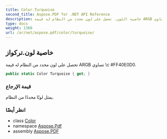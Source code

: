```yaml
---
title: Color.Turquoise
second_title: Aspose.PDF for .NET API Reference
description: خاصية اللون. تحصل على لون محدد من النظام له قيمة ARGB تساوي c FF40E0D0
type: docs
weight: 1360
url: /ar/net/aspose.pdf/color/turquoise/
---
```

## خاصية لون.تركواز

تحصل على لون محدد من النظام له قيمة ARGB تساوي \c \#FF40E0D0.

```csharp
public static Color Turquoise { get; }
```

### قيمة الإرجاع

يمثل لونًا محددًا من النظام.

### انظر أيضًا

* class [Color](../)
* namespace [Aspose.Pdf](../../../aspose.pdf/)
* assembly [Aspose.PDF](../../../)